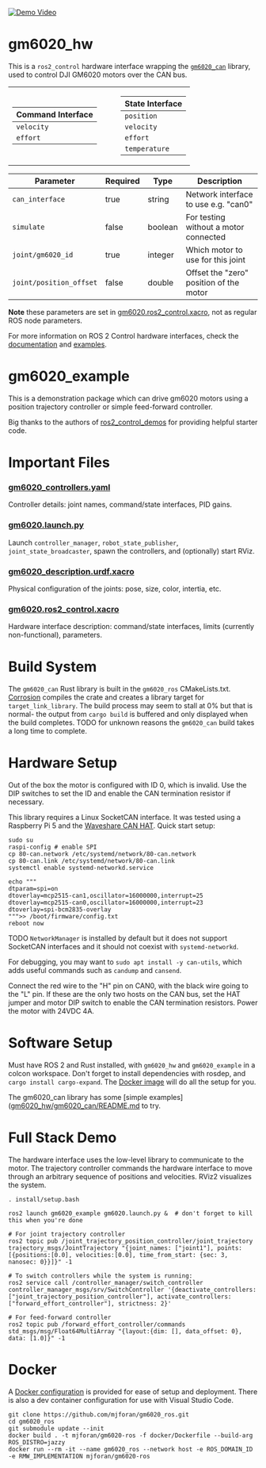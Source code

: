 [![Demo Video](https://img.youtube.com/vi/UEskAxSjQE4/0.jpg)](https://www.youtube.com/watch?v=UEskAxSjQE4)

# gm6020_hw

This is a `ros2_control` hardware interface wrapping the [`gm6020_can`](https://github.com/mjforan/gm6020_can) library, used to control DJI GM6020 motors over the CAN bus.


<table>
<tr><td>

| Command Interface |
|--------------------|
| `velocity` |
| `effort`   |

</td><td></td><td></td><td>

| State Interface |
|------------------|
| `position`    |
| `velocity`    |
| `effort`      |
| `temperature` |

</td></tr></table>

| Parameter | Required | Type | Description |
|-----------|----------|------|-------------|
| `can_interface`         | true  | string  | Network interface to use e.g. "can0"    |
| `simulate`              | false | boolean | For testing without a motor connected   |
| `joint/gm6020_id`       | true  | integer | Which motor to use for this joint       |
| `joint/position_offset` | false | double  | Offset the "zero" position of the motor |

**Note** these parameters are set in [gm6020.ros2_control.xacro](gm6020_example/urdf/gm6020.ros2_control.xacro), not as regular ROS node parameters.

For more information on ROS 2 Control hardware interfaces, check the [documentation](https://control.ros.org/rolling/doc/ros2_control/hardware_interface/doc/hardware_components_userdoc.html#) and [examples](https://github.com/ros-controls/ros2_control_demos).


# gm6020_example

This is a demonstration package which can drive gm6020 motors using a position trajectory controller or simple feed-forward controller.

Big thanks to the authors of [ros2_control_demos](https://github.com/ros-controls/ros2_control_demos) for providing helpful starter code.


# Important Files

### [gm6020_controllers.yaml](gm6020_example/config/gm6020_controllers.yaml)
Controller details: joint names, command/state interfaces, PID gains.

### [gm6020.launch.py](gm6020_example/launch/gm6020.launch.py)
Launch `controller_manager`, `robot_state_publisher`, `joint_state_broadcaster`, spawn the controllers, and (optionally) start RViz.

### [gm6020_description.urdf.xacro](gm6020_example/urdf/gm6020_description.urdf.xacro)
Physical configuration of the joints: pose, size, color, intertia, etc.

### [gm6020.ros2_control.xacro](gm6020_example/urdf/gm6020.ros2_control.xacro)
Hardware interface description: command/state interfaces, limits (currently non-functional), parameters.


# Build System

The `gm6020_can` Rust library is built in the `gm6020_ros` CMakeLists.txt. [Corrosion](https://corrosion-rs.github.io/corrosion/) compiles the crate and creates a library target for `target_link_library`. The build process may seem to stall at 0% but that is normal- the output from `cargo build` is buffered and only displayed when the build completes. TODO for unknown reasons the `gm6020_can` build takes a long time to complete.


# Hardware Setup

Out of the box the motor is configured with ID 0, which is invalid. Use the DIP switches to set the ID and enable the CAN termination resistor if necessary.

This library requires a Linux SocketCAN interface. It was tested using a Raspberry Pi 5 and the [Waveshare CAN HAT](https://www.waveshare.com/wiki/2-CH_CAN_HAT). Quick start setup:

```
sudo su
raspi-config # enable SPI
cp 80-can.network /etc/systemd/network/80-can.network
cp 80-can.link /etc/systemd/network/80-can.link
systemctl enable systemd-networkd.service

echo """
dtparam=spi=on
dtoverlay=mcp2515-can1,oscillator=16000000,interrupt=25
dtoverlay=mcp2515-can0,oscillator=16000000,interrupt=23
dtoverlay=spi-bcm2835-overlay
""">> /boot/firmware/config.txt
reboot now
```
TODO `NetworkManager` is installed by default but it does not support SocketCAN interfaces and it should not coexist with `systemd-networkd`.

For debugging, you may want to `sudo apt install -y can-utils`, which adds useful commands such as `candump` and `cansend`.

Connect the red wire to the "H" pin on CAN0, with the black wire going to the "L" pin. If these are the only two hosts on the CAN bus, set the HAT jumper and motor DIP switch to enable the CAN termination resistors. Power the motor with 24VDC 4A.

# Software Setup
Must have ROS 2 and Rust installed, with `gm6020_hw` and `gm6020_example` in a colcon workspace. Don't forget to install dependencies with rosdep, and `cargo install cargo-expand`. The [Docker image](#docker) will do all the setup for you.

The gm6020_can library has some [simple examples]([gm6020_hw/gm6020_can/README.md](https://github.com/mjforan/gm6020_can/blob/main/README.md#c-example) to try.


# Full Stack Demo

The hardware interface uses the low-level library to communicate to the motor. The trajectory controller commands the hardware interface to move through an arbitrary sequence of positions and velocities. RViz2 visualizes the system.

```
. install/setup.bash

ros2 launch gm6020_example gm6020.launch.py &  # don't forget to kill this when you're done

# For joint trajectory controller
ros2 topic pub /joint_trajectory_position_controller/joint_trajectory trajectory_msgs/JointTrajectory "{joint_names: ["joint1"], points: [{positions:[0.0], velocities:[0.0], time_from_start: {sec: 3, nanosec: 0}}]}" -1

# To switch controllers while the system is running:
ros2 service call /controller_manager/switch_controller controller_manager_msgs/srv/SwitchController '{deactivate_controllers: ["joint_trajectory_position_controller"], activate_controllers: ["forward_effort_controller"], strictness: 2}'

# For feed-forward controller
ros2 topic pub /forward_effort_controller/commands std_msgs/msg/Float64MultiArray "{layout:{dim: [], data_offset: 0}, data: [1.0]}" -1
```


# Docker

A [Docker configuration](docker/Dockerfile) is provided for ease of setup and deployment. There is also a dev container configuration for use with Visual Studio Code.

```
git clone https://github.com/mjforan/gm6020_ros.git
cd gm6020_ros
git submodule update --init
docker build . -t mjforan/gm6020-ros -f docker/Dockerfile --build-arg ROS_DISTRO=jazzy
docker run --rm -it --name gm6020_ros --network host -e ROS_DOMAIN_ID -e RMW_IMPLEMENTATION mjforan/gm6020-ros
```
